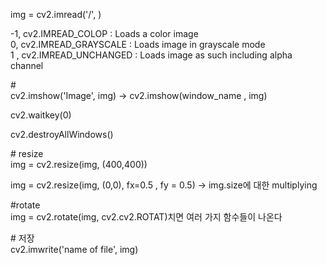 img \= cv2.imread('/', )

\-1, cv2.IMREAD\_COLOP : Loads a color image  
0, cv2.IMREAD\_GRAYSCALE : Loads image in grayscale mode  
1 , cv2.IMREAD\_UNCHANGED : Loads image as such including alpha channel

\#  
cv2.imshow('Image', img) \-\> cv2.imshow(window\_name , img)

cv2.waitkey(0) 

cv2.destroyAllWindows()

\# resize  
img \= cv2.resize(img, (400,400))

img \= cv2.resize(img, (0,0), fx=0.5 , fy \= 0.5) \-\> img.size에 대한 multiplying

\#rotate  
img \= cv2.rotate(img, cv2.cv2.ROTAT)치면 여러 가지 함수들이 나온다

\# 저장  
cv2.imwrite('name of file', img)  
